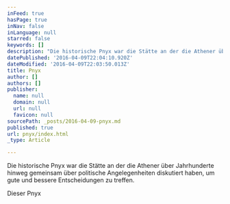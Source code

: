 ```yaml
---
inFeed: true
hasPage: true
inNav: false
inLanguage: null
starred: false
keywords: []
description: "Die historische Pnyx war die Stätte an der die Athener über Jahrhunderte hinweg gemeinsam über politische Angelegenheiten diskutiert haben, um gute und bessere Entscheidungen zu treffen.\_"
datePublished: '2016-04-09T22:04:10.920Z'
dateModified: '2016-04-09T22:03:50.013Z'
title: Pnyx
author: []
authors: []
publisher:
  name: null
  domain: null
  url: null
  favicon: null
sourcePath: _posts/2016-04-09-pnyx.md
published: true
url: pnyx/index.html
_type: Article

---
```

Die historische Pnyx war die Stätte an der die Athener über Jahrhunderte hinweg gemeinsam über politische Angelegenheiten diskutiert haben, um gute und bessere Entscheidungen zu treffen. 

Dieser Pnyx